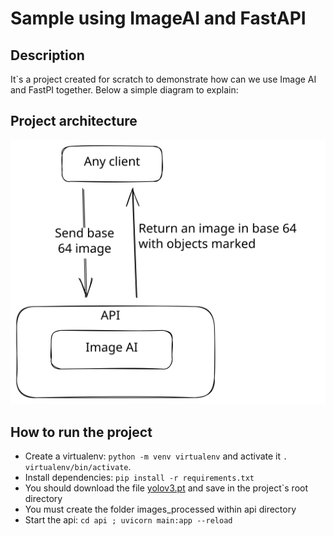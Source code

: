 # Sample using ImageAI and FastAPI

## Description
It`s a project created for scratch to demonstrate how can we use Image AI and FastPI together. Below a simple diagram to explain:

## Project architecture
![Diagram about project](project_diagram.svg)

## How to run the project
* Create a virtualenv: `python -m venv virtualenv` and activate it `. virtualenv/bin/activate`.
* Install dependencies: `pip install -r requirements.txt`
* You should download the file [yolov3.pt](https://github.com/OlafenwaMoses/ImageAI/releases/download/3.0.0-pretrained/yolov3.pt) and save in the project`s root directory
* You must create the folder images_processed within api directory
* Start the api: `cd api ; uvicorn main:app --reload`
